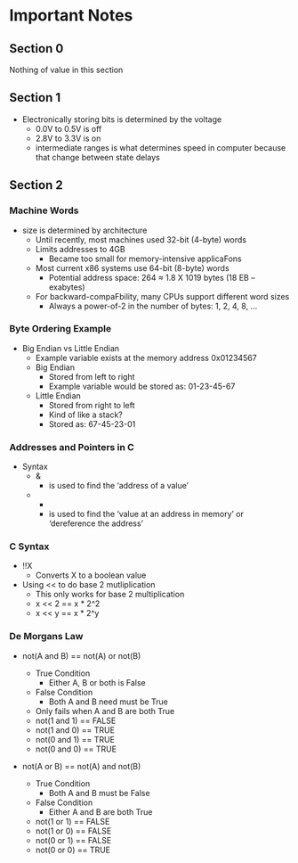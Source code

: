 # Important Notes
## Section 0
Nothing of value in this section

## Section 1
- Electronically storing bits is determined by the voltage
  - 0.0V to 0.5V is off
  - 2.8V to 3.3V is on
  - intermediate ranges is what determines speed in computer because that change between state delays

## Section 2
### Machine Words
- size is determined by architecture  
  - Until recently, most machines used 32-bit (4-byte) words  
  - Limits addresses to 4GB  
    - Became too small for memory-intensive applicaFons  
  - Most current x86 systems use 64-bit (8-byte) words  
    - Potential address space: 264 ≈ 1.8 X 1019 bytes (18 EB – exabytes)
  - For backward-compaFbility, many CPUs support different word sizes
    - Always a power-of-2 in the number of bytes: 1, 2, 4, 8, ...

### Byte Ordering Example
- Big Endian vs Little Endian
  - Example variable exists at the memory address 0x01234567
  - Big Endian
    - Stored from left to right
    - Example variable would be stored as: 01-23-45-67
  - Little Endian
    - Stored from right to left
    - Kind of like a stack?
    - Stored as: 67-45-23-01

### Addresses and Pointers in C
- Syntax
  - &
    - is used to find the ‘address of a value’
  - *
    - is used to find the ‘value at an address in memory’ or ‘dereference the address’

### C Syntax
  - !!X
    - Converts X to a boolean value
  - Using << to do base 2 mutliplication
    - This only works for base 2 multiplication
    - x << 2 == x * 2^2
    - x << y == x * 2^y

### De Morgans Law
- not(A and B) == not(A) or not(B)
  - True Condition
    - Either A, B or both is False
  - False Condition
    - Both A and B need must be True
  - Only fails when A and B are both True
  - not(1 and 1) == FALSE
  - not(1 and 0) == TRUE
  - not(0 and 1) == TRUE
  - not(0 and 0) == TRUE

- not(A or B) == not(A) and not(B)
  - True Condition
    - Both A and B must be False
  - False Condition
    - Either A and B are both True
  - not(1 or 1) == FALSE
  - not(1 or 0) == FALSE
  - not(0 or 1) == FALSE 
  - not(0 or 0) == TRUE
